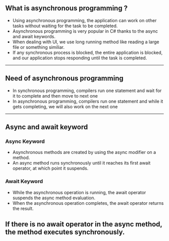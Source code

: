 ## What is asynchronous programming ?
- Using asynchronous programming, the application can work on other tasks without waiting for the task to be completed.
- Asynchronous programming is very popular in C# thanks to the async and await keywords.
- When dealing with UI, we use long running method like reading a large file or something similiar.
- If any synchronous process is blocked, the entire application is blocked, and our application stops responding until the task is completed.
---

## Need of asynchronous programming
- In synchronous programming, compilers run one statement and wait for it to complete and then move to next one
- In asynchronous programming, compilers run one statement and while it gets completing, we will also work on the next one
---

## Async and await keyword

### Async Keyword
- Asynchronous methods are created by using the async modifier on a method.
- An async method runs synchronously until it reaches its first await operator, at which point it suspends.

### Await Keyword
- While the asynchronous operation is running, the await operator suspends the async method evaluation.
- When the asynchronous operation completes, the await operator returns the result.

If there is no await operator in the async method, the method executes synchronously.
---

